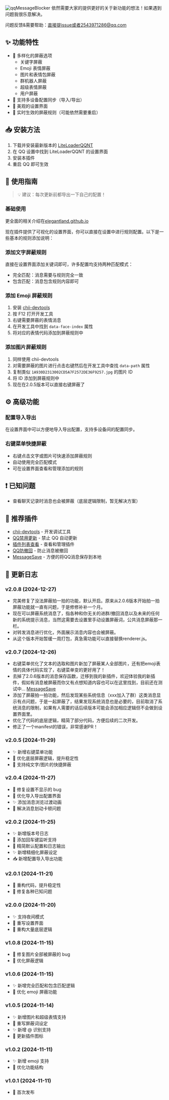 ![qqMessageBlocker](https://socialify.git.ci/elegantland/qqMessageBlocker/image?description=1&forks=1&issues=1&language=1&name=1&stargazers=1&theme=Light)
依然需要大家的提供更好的关于新功能的想法！如果遇到问题我很乐意解决。

问题反馈&需要帮助：直接提issue或者2543971286@qq.com 

## ✨ 功能特性

- 🚫 多样化的屏蔽选项
  - 关键字屏蔽
  - Emoji 表情屏蔽
  - 图片和表情包屏蔽
  - 群机器人屏蔽
  - 超级表情屏蔽
  - 用户屏蔽
- 📱 支持多设备配置同步（导入/导出）
- 🎨 美观的设置界面
- 🔄 实时生效的屏蔽规则（可能依然需要重启）

## 📥 安装方法

1. 下载并安装最新版本的 [LiteLoaderQQNT](https://liteloaderqqnt.github.io)
2. 在 QQ 设置中找到 LiteLoaderQQNT 的设置界面
3. 安装本插件
4. 重启 QQ 即可生效

## 🎯 使用指南

> 💡 建议：每次更新前都导出一下自己的配置！

### 基础使用

更全面的相关介绍在[elegantland.github.io](https://elegantland.github.io/)

现在插件提供了可视化的设置界面，你可以直接在设置中进行规则配置。以下是一些基本的规则添加说明：

### 添加文字屏蔽规则

直接在设置界面添加关键词即可，许多配置均支持两种匹配模式：
- 完全匹配：消息需要与规则完全一致
- 包含匹配：消息包含规则内容即可

### 添加 Emoji 屏蔽规则

1. 安装 [chii-devtools](https://github.com/mo-jinran/chii-devtools/tree/v4)
2. 按 F12 打开开发工具
3. 右键需要屏蔽的表情消息
4. 在开发工具中找到 `data-face-index` 属性
5. 将对应的表情代码添加到屏蔽规则中

### 添加图片屏蔽规则

1. 同样使用 chii-devtools
2. 对需要屏蔽的图片进行点击右键然后在开发工具中查找 `data-path` 属性
3. 复制类似 `1A930D2313002CD5A7F2572DE36F9257.jpg` 的图片 ID
4. 将 ID 添加到屏蔽规则中
5. 现在在2.0.5版本可以直接右键屏蔽了

## ⚙️ 高级功能

### 配置导入导出
在设置界面中可以方便地导入导出配置，支持多设备间的配置同步。

### 右键菜单快捷屏蔽
- 右键点击文字或图片可快速添加屏蔽规则
- 自动使用完全匹配模式
- 可在设置界面查看和管理添加的规则

## ❗ 已知问题

- 查看聊天记录时消息也会被屏蔽（底层逻辑限制，暂无解决方案）

## 🔌 推荐插件

- [chii-devtools](https://github.com/mo-jinran/chii-devtools/tree/v4) - 开发调试工具
- [QQ禁用更新](https://github.com/xh321/LiteLoaderQQNT-Kill-Update/tree/master) - 禁止 QQ 自动更新
- [插件列表查看](https://github.com/ltxhhz/LL-plugin-list-viewer/tree/main) - 查看和管理插件
- [QQ防撤回](https://github.com/xh321/LiteLoaderQQNT-Anti-Recall/tree/master) - 防止消息被撤回
-  [MessageSave](https://github.com/elegantland/qqMessageSave) - 方便的将QQ消息保存到本地

## 📝 更新日志

### v2.0.8 (2024-12-27)
- 完美修复了没法屏蔽拍一拍的功能，默认开启。原来从2.0.6版本开始拍一拍屏蔽功能就一直有问题，于是修修补补一个月。
- 现在可以屏蔽系统消息了，指各种和你无关的进群/撤回消息以及未来的任何新的系统提示消息，当然这需要去设置里手动设置屏蔽词，公共消息屏蔽那一栏。
- 对转发消息进行优化，外面展示消息内容也会被屏蔽。
- 从这个版本开始暂缓一周打包，真急需功能可以直接替换renderer.js。

### v2.0.7 (2024-12-26)
- 右键菜单优化了文本的选取和图片新加了屏蔽某人全部图片，还有把emoji表情的具体代码实现了，右键菜单变的更好用了！
- 去掉了2.0.6版本的消息保存函数，迁移到我的新插件，欢迎体验我的新插件，假如有消息被屏蔽而你又有点想知道内容也可以在这里找到，目前还在测试中... [MessageSave](https://github.com/elegantland/qqMessageSave) 
- 添加了屏蔽拍一拍功能，然后发现某些系统信息（xxx加入了群）这类消息显示有点问题，于是一起屏蔽了，结果发现系统消息也是必要的，目前取消了系统消息的限制，如果有人需要的话后续版本可能会添加相应逻辑但不会做到设置界面里。
- 优化了代码的底层逻辑，精简了部分代码，方便后续的二次开发。
- 修正了一个manifest的错误，非常感谢PR！
  
### v2.0.5 (2024-11-29)
- ✨ 新增右键菜单功能
- 🔧 优化底层屏蔽逻辑，提升稳定性
- 🎨 支持纯文字/图片的快捷屏蔽

### v2.0.4 (2024-11-27)
- 🐛 修复设置不显示的 bug
- 🎨 优化导入导出配置界面
- ✨ 添加消息浏览过渡动画
- 🔧 解决消息划动卡顿问题

### v2.0.2 (2024-11-25)
- ✨ 新增版本号日志
- 🔧 添加回车键监听支持
- 🎨 精简默认配置和日志输出
- ✨ 新增精细化屏蔽设定
- 📥 新增配置导入导出功能

### v2.0.1 (2024-11-21)
- 🔧 重构代码，提升稳定性
- 🐛 修复各种已知问题

### v2.0.0 (2024-11-20)
- ✨ 支持夜间模式
- 🔄 重写设置界面
- 🔧 重构大量底层逻辑

### v1.0.8 (2024-11-15)
- 🐛 修复图片全部被屏蔽的 bug
- 🔧 优化屏蔽逻辑

### v1.0.6 (2024-11-15)
- ✨ 新增完全匹配和包含匹配逻辑
- 🔧 优化 emoji 屏蔽功能

### v1.0.5 (2024-11-14)
- ✨ 新增图片和超级表情支持
- 🔧 重写屏蔽词设定
- ✨ 新增 @ 识别支持
- 🎨 更新插件图标

### v1.0.2 (2024-11-11)
- ✨ 新增 emoji 支持
- 🔧 优化功能结构

### v1.0.1 (2024-11-11)
- 🎉 首次发布
